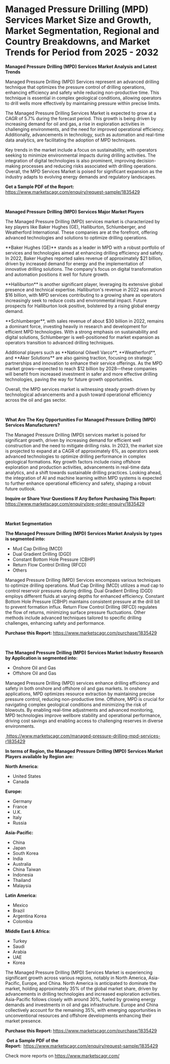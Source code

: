 <p><h1>Managed Pressure Drilling (MPD) Services Market Size and Growth, Market Segmentation, Regional and Country Breakdowns, and Market Trends for Period from 2025 -  2032</h1></p><p><strong>Managed Pressure Drilling (MPD) Services Market Analysis and Latest Trends</strong></p>
<p><p>Managed Pressure Drilling (MPD) Services represent an advanced drilling technique that optimizes the pressure control of drilling operations, enhancing efficiency and safety while reducing non-productive time. This technique is essential in complex geological conditions, allowing operators to drill wells more effectively by maintaining pressure within precise limits.</p><p>The Managed Pressure Drilling Services Market is expected to grow at a CAGR of 5.7% during the forecast period. This growth is being driven by increasing demand for oil and gas, a rise in exploration activities in challenging environments, and the need for improved operational efficiency. Additionally, advancements in technology, such as automation and real-time data analytics, are facilitating the adoption of MPD techniques. </p><p>Key trends in the market include a focus on sustainability, with operators seeking to minimize environmental impacts during drilling activities. The integration of digital technologies is also prominent, improving decision-making processes and reducing risks associated with drilling operations. Overall, the MPD Services Market is poised for significant expansion as the industry adapts to evolving energy demands and regulatory landscapes.</p></p>
<p><strong>Get a Sample PDF of the Report:&nbsp;</strong> <a href="https://www.marketscagr.com/enquiry/request-sample/1835429?utm_campaign=3117&utm_medium=2&utm_source=Github&utm_content=ia&utm_term=26032025&utm_id=managed-pressure-drilling-mpd-services">https://www.marketscagr.com/enquiry/request-sample/1835429</a></p>
<p>&nbsp;</p>
<p><strong>Managed Pressure Drilling (MPD) Services Major Market Players</strong></p>
<p><p>The Managed Pressure Drilling (MPD) services market is characterized by key players like Baker Hughes (GE), Halliburton, Schlumberger, and Weatherford International. These companies are at the forefront, offering advanced technologies and solutions to optimize drilling operations.</p><p>**Baker Hughes (GE)** stands as a leader in MPD with a robust portfolio of services and technologies aimed at enhancing drilling efficiency and safety. In 2022, Baker Hughes reported sales revenue of approximately $21 billion, driven by increased demand for energy and the implementation of innovative drilling solutions. The company's focus on digital transformation and automation positions it well for future growth.</p><p>**Halliburton** is another significant player, leveraging its extensive global presence and technical expertise. Halliburton's revenue in 2022 was around $16 billion, with MPD services contributing to a growing share as operators increasingly seek to reduce costs and environmental impact. Future prospects for Halliburton look positive, bolstered by a rising global energy demand.</p><p>**Schlumberger**, with sales revenue of about $30 billion in 2022, remains a dominant force, investing heavily in research and development for efficient MPD technologies. With a strong emphasis on sustainability and digital solutions, Schlumberger is well-positioned for market expansion as operators transition to advanced drilling techniques.</p><p>Additional players such as **National Oilwell Varco**, **Weatherford**, and **Aker Solutions** are also gaining traction, focusing on strategic partnerships and innovation to enhance their service offerings. As the MPD market grows—expected to reach $12 billion by 2028—these companies will benefit from increased investment in safer and more effective drilling technologies, paving the way for future growth opportunities. </p><p>Overall, the MPD services market is witnessing steady growth driven by technological advancements and a push toward operational efficiency across the oil and gas sector.</p></p>
<p>&nbsp;</p>
<p><strong>What Are The Key Opportunities For Managed Pressure Drilling (MPD) Services Manufacturers?</strong></p>
<p><p>The Managed Pressure Drilling (MPD) services market is poised for significant growth, driven by increasing demand for efficient well construction and the need to mitigate drilling risks. In 2023, the market size is projected to expand at a CAGR of approximately 6%, as operators seek advanced technologies to optimize drilling performance in complex geological formations. Key growth factors include rising offshore exploration and production activities, advancements in real-time data analytics, and a shift towards sustainable drilling practices. Looking ahead, the integration of AI and machine learning within MPD systems is expected to further enhance operational efficiency and safety, shaping a robust future outlook.</p></p>
<p><strong>Inquire or Share Your Questions If Any Before Purchasing This Report:</strong> <a href="https://www.marketscagr.com/enquiry/pre-order-enquiry/1835429?utm_campaign=3117&utm_medium=2&utm_source=Github&utm_content=ia&utm_term=26032025&utm_id=managed-pressure-drilling-mpd-services">https://www.marketscagr.com/enquiry/pre-order-enquiry/1835429</a></p>
<p>&nbsp;</p>
<p><strong>Market Segmentation</strong></p>
<p><strong>The Managed Pressure Drilling (MPD) Services Market Analysis by types is segmented into:</strong></p>
<p><ul><li>Mud Cap Drilling (MCD)</li><li>Dual Gradient Drilling (DGD)</li><li>Constant Bottom Hole Pressure (CBHP)</li><li>Return Flow Control Drilling (RFCD)</li><li>Others</li></ul></p>
<p><p>Managed Pressure Drilling (MPD) Services encompass various techniques to optimize drilling operations. Mud Cap Drilling (MCD) utilizes a mud cap to control reservoir pressures during drilling. Dual Gradient Drilling (DGD) employs different fluids at varying depths for enhanced efficiency. Constant Bottom Hole Pressure (CBHP) maintains consistent pressure at the drill bit to prevent formation influx. Return Flow Control Drilling (RFCD) regulates the flow of returns, minimizing surface pressure fluctuations. Other methods include advanced techniques tailored to specific drilling challenges, enhancing safety and performance.</p></p>
<p><strong>Purchase this Report:&nbsp;</strong><a href="https://www.marketscagr.com/purchase/1835429?utm_campaign=3117&utm_medium=2&utm_source=Github&utm_content=ia&utm_term=26032025&utm_id=managed-pressure-drilling-mpd-services">https://www.marketscagr.com/purchase/1835429</a></p>
<p>&nbsp;</p>
<p><strong>The Managed Pressure Drilling (MPD) Services Market Industry Research by Application is segmented into:</strong></p>
<p><ul><li>Onshore Oil and Gas</li><li>Offshore Oil and Gas</li></ul></p>
<p><p>Managed Pressure Drilling (MPD) services enhance drilling efficiency and safety in both onshore and offshore oil and gas markets. In onshore applications, MPD optimizes resource extraction by maintaining precise pressure control, reducing non-productive time. Offshore, MPD is crucial for navigating complex geological conditions and minimizing the risk of blowouts. By enabling real-time adjustments and advanced monitoring, MPD technologies improve wellbore stability and operational performance, driving cost savings and enabling access to challenging reserves in diverse environments.</p></p>
<p><a href="https://www.marketscagr.com/managed-pressure-drilling-mpd-services-r1835429?utm_campaign=3117&utm_medium=2&utm_source=Github&utm_content=ia&utm_term=26032025&utm_id=managed-pressure-drilling-mpd-services">&nbsp;https://www.marketscagr.com/managed-pressure-drilling-mpd-services-r1835429</a></p>
<p><strong>In terms of Region, the Managed Pressure Drilling (MPD) Services Market Players available by Region are:</strong></p>
<p>
    <p> <strong> North America: </strong>
        <ul>
            <li>United States</li>
            <li>Canada</li>
        </ul>
        </p> 
    <p> <strong> Europe: </strong>
        <ul>
            <li>Germany</li>
            <li>France</li>
            <li>U.K.</li>
            <li>Italy</li>
            <li>Russia</li>
        </ul>
        </p> 
    <p> <strong> Asia-Pacific: </strong>
        <ul>
            <li>China</li>
            <li>Japan</li>
            <li>South Korea</li>
            <li>India</li>
            <li>Australia</li>
            <li>China Taiwan</li>
            <li>Indonesia</li>
            <li>Thailand</li>
            <li>Malaysia</li>
        </ul>
        </p> 
    <p> <strong> Latin America: </strong>
        <ul>
            <li>Mexico</li>
            <li>Brazil</li>
            <li>Argentina Korea</li>
            <li>Colombia</li>
        </ul>
        </p> 
    <p> <strong> Middle East & Africa: </strong>
        <ul>
            <li>Turkey</li>
            <li>Saudi</li>
            <li>Arabia</li>
            <li>UAE</li>
            <li>Korea</li>
        </ul>
    </p>
    </p>
<p><p>The Managed Pressure Drilling (MPD) Services Market is experiencing significant growth across various regions, notably in North America, Asia-Pacific, Europe, and China. North America is anticipated to dominate the market, holding approximately 35% of the global market share, driven by advancements in drilling technologies and increased exploration activities. Asia-Pacific follows closely with around 30%, fueled by growing energy demands and investments in oil and gas infrastructure. Europe and China collectively account for the remaining 35%, with emerging opportunities in unconventional resources and offshore developments enhancing their market presence.</p></p>
<p><strong>Purchase this Report: </strong><a href="https://www.marketscagr.com/purchase/1835429?utm_campaign=3117&utm_medium=2&utm_source=Github&utm_content=ia&utm_term=26032025&utm_id=managed-pressure-drilling-mpd-services">https://www.marketscagr.com/purchase/1835429</a></p>
<p>&nbsp;<strong>Get a Sample PDF of the Report:&nbsp;&nbsp;</strong><a href="https://www.marketscagr.com/enquiry/request-sample/1835429?utm_campaign=3117&utm_medium=2&utm_source=Github&utm_content=ia&utm_term=26032025&utm_id=managed-pressure-drilling-mpd-services">https://www.marketscagr.com/enquiry/request-sample/1835429</a></p>
<p><strong></strong></p>
<p>Check more reports on <a href="https://www.marketscagr.com/?utm_campaign=3117&utm_medium=2&utm_source=Github&utm_content=ia&utm_term=26032025&utm_id=managed-pressure-drilling-mpd-services">https://www.marketscagr.com/</a></p>